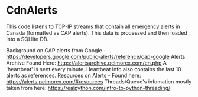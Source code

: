# CdnAlerts
This code listens to TCP-IP streams that contain all emergency alerts in Canada (formatted as CAP alerts).  This data is processed and then loaded into a
SQLlite DB.

Background on CAP alerts from Google - https://developers.google.com/public-alerts/reference/cap-google
Alerts Archive Found Here: https://alertsarchive.pelmorex.com/en.php
A 'heartbeat' is sent every minute.  Heartbeat Info also contains the last 10 alerts as references.
Resources on Alerts - Found here: https://alerts.pelmorex.com/#resources
Threads/Queue's infomation mostly taken from here: https://realpython.com/intro-to-python-threading/
